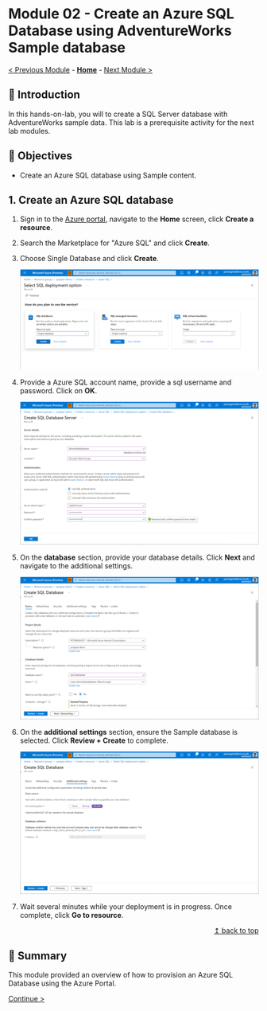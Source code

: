 # Module 02 - Create an Azure SQL Database using AdventureWorks Sample database

[< Previous Module](../module01/module01.md) - **[Home](../README.md)** - [Next Module >](../module03/module03.md)

## :loudspeaker: Introduction

In this hands-on-lab, you will to create a SQL Server database with AdventureWorks sample data. This lab is a prerequisite activity for the next lab modules. 

## :dart: Objectives

* Create an Azure SQL database using Sample content.

## 1. Create an Azure SQL database

1. Sign in to the [Azure portal](https://portal.azure.com), navigate to the **Home** screen, click **Create a resource**.
2. Search the Marketplace for "Azure SQL" and click **Create**.
3. Choose Single Database and click **Create**.

    ![Create a Resource](../module02/screen01.png)  

4. Provide a Azure SQL account name, provide a sql username and password. Click on **OK**.

    ![Provide details](../module02/screen02.png)  

5. On the **database** section, provide your database details. Click **Next** and navigate to the additional settings.

    ![Use Sample database](../module02/screen03.png)

6. On the **additional settings** section, ensure the Sample database is selected. Click **Review + Create** to complete.

    ![Review and complete](../module02/screen04.png)  

7. Wait several minutes while your deployment is in progress. Once complete, click **Go to resource**.

<div align="right"><a href="#module-02---create-an-azure-sql-database-using-adventureworks-sample-database">↥ back to top</a></div>


## :tada: Summary

This module provided an overview of how to provision an Azure SQL Database using the Azure Portal.

[Continue >](../module03/module03.md)